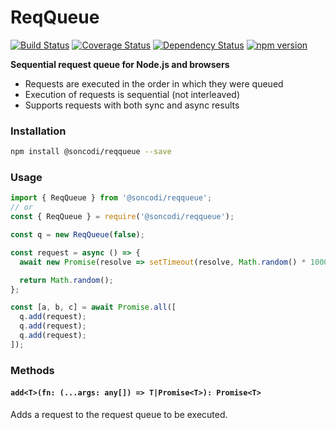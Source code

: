 # ReqQueue

[![Build Status](https://travis-ci.org/soncodi/reqqueue.svg?branch=master)](https://travis-ci.org/soncodi/reqqueue)
[![Coverage Status](https://coveralls.io/repos/github/soncodi/reqqueue/badge.svg?branch=coverage)](https://coveralls.io/github/soncodi/reqqueue?branch=coverage)
[![Dependency Status](https://david-dm.org/soncodi/reqqueue/status.svg)](https://david-dm.org/soncodi/reqqueue)
[![npm version](https://badge.fury.io/js/%40soncodi%2Freqqueue.svg)](https://badge.fury.io/js/%40soncodi%2Freqqueue)

**Sequential request queue for Node.js and browsers**

- Requests are executed in the order in which they were queued
- Execution of requests is sequential (not interleaved)
- Supports requests with both sync and async results

### Installation

```sh
npm install @soncodi/reqqueue --save
```

### Usage

```js
import { ReqQueue } from '@soncodi/reqqueue';
// or
const { ReqQueue } = require('@soncodi/reqqueue');

const q = new ReqQueue(false);

const request = async () => {
  await new Promise(resolve => setTimeout(resolve, Math.random() * 1000));

  return Math.random();
};

const [a, b, c] = await Promise.all([
  q.add(request);
  q.add(request);
  q.add(request);
]);
```

### Methods

#### `add<T>(fn: (...args: any[]) => T|Promise<T>): Promise<T>`
Adds a request to the request queue to be executed.
